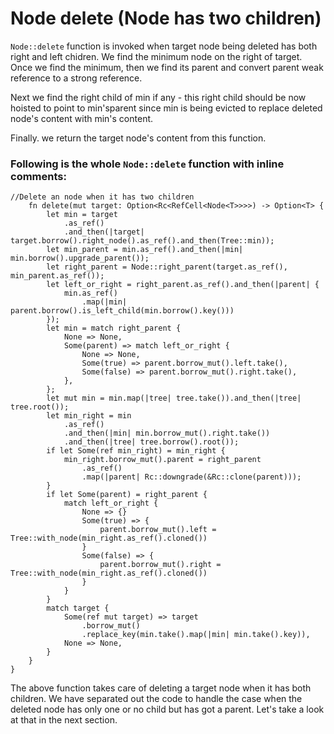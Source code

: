 # Node delete (Node has two children)

`Node::delete` function is invoked when target node being deleted has both right and left chidren.
We find the minimum node on the right of target. Once we find the minimum, then we find its parent
and convert parent weak reference to a strong reference.

Next we find the right child of min if any - this right child should be now hoisted to point to min'sparent since min is being evicted to replace deleted node's content with min's content.

Finally. we return the target node's content from this function.

### Following is the whole `Node::delete` function with inline comments:

```rust, ignore
//Delete an node when it has two children
    fn delete(mut target: Option<Rc<RefCell<Node<T>>>>) -> Option<T> {
        let min = target
            .as_ref()
            .and_then(|target| target.borrow().right_node().as_ref().and_then(Tree::min));
        let min_parent = min.as_ref().and_then(|min| min.borrow().upgrade_parent());
        let right_parent = Node::right_parent(target.as_ref(), min_parent.as_ref());
        let left_or_right = right_parent.as_ref().and_then(|parent| {
            min.as_ref()
                .map(|min| parent.borrow().is_left_child(min.borrow().key()))
        });
        let min = match right_parent {
            None => None,
            Some(parent) => match left_or_right {
                None => None,
                Some(true) => parent.borrow_mut().left.take(),
                Some(false) => parent.borrow_mut().right.take(),
            },
        };
        let mut min = min.map(|tree| tree.take()).and_then(|tree| tree.root());
        let min_right = min
            .as_ref()
            .and_then(|min| min.borrow_mut().right.take())
            .and_then(|tree| tree.borrow().root());
        if let Some(ref min_right) = min_right {
            min_right.borrow_mut().parent = right_parent
                .as_ref()
                .map(|parent| Rc::downgrade(&Rc::clone(parent)));
        }
        if let Some(parent) = right_parent {
            match left_or_right {
                None => {}
                Some(true) => {
                    parent.borrow_mut().left = Tree::with_node(min_right.as_ref().cloned())
                }
                Some(false) => {
                    parent.borrow_mut().right = Tree::with_node(min_right.as_ref().cloned())
                }
            }
        }
        match target {
            Some(ref mut target) => target
                .borrow_mut()
                .replace_key(min.take().map(|min| min.take().key)),
            None => None,
        }
    }
}
```

The above function takes care of deleting a target node when it has both children. We have separated
out the code to handle the case when the deleted node has only one or no child but has got a parent. Let's take a look at that in the next section.
